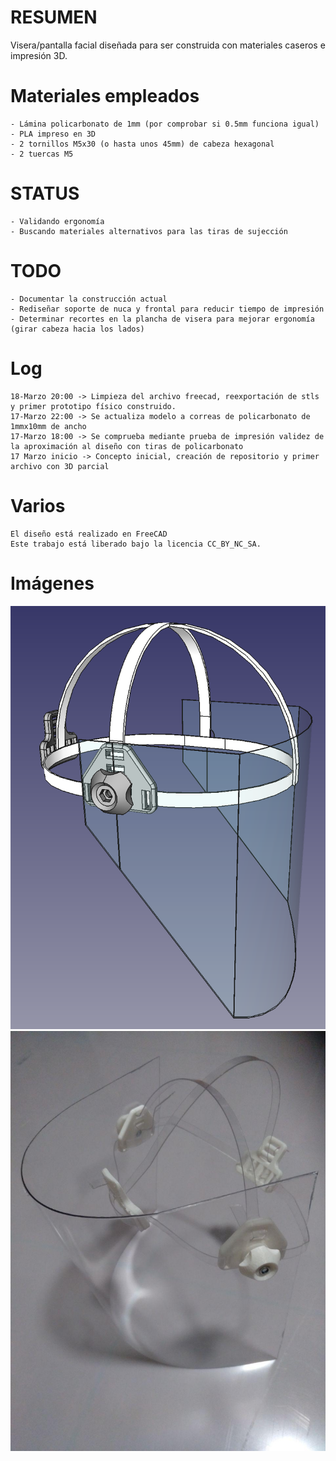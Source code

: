 # RESUMEN
Visera/pantalla facial diseñada para ser construida con materiales caseros e impresión 3D.

# Materiales empleados
    - Lámina policarbonato de 1mm (por comprobar si 0.5mm funciona igual)
    - PLA impreso en 3D
    - 2 tornillos M5x30 (o hasta unos 45mm) de cabeza hexagonal
    - 2 tuercas M5
 
# STATUS
    - Validando ergonomía
    - Buscando materiales alternativos para las tiras de sujección
    
# TODO
    - Documentar la construcción actual
    - Rediseñar soporte de nuca y frontal para reducir tiempo de impresión
    - Determinar recortes en la plancha de visera para mejorar ergonomía (girar cabeza hacia los lados)

    
# Log
    18-Marzo 20:00 -> Limpieza del archivo freecad, reexportación de stls y primer prototipo físico construido.
    17-Marzo 22:00 -> Se actualiza modelo a correas de policarbonato de 1mmx10mm de ancho
    17-Marzo 18:00 -> Se comprueba mediante prueba de impresión validez de la aproximación al diseño con tiras de policarbonato
    17 Marzo inicio -> Concepto inicial, creación de repositorio y primer archivo con 3D parcial
    

# Varios
    El diseño está realizado en FreeCAD
    Este trabajo está liberado bajo la licencia CC_BY_NC_SA.

# Imágenes
![show](images/CAD.png)
![show](images/Version0.jpg)


